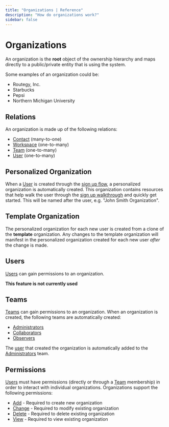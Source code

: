 ```yaml
---
title: "Organizations | Reference"
description: "How do organizations work?"
sidebar: false
---
```


# Organizations

An organization is the **root** object of the ownership hierarchy and maps directly to
a public/private entity that is using the system.

Some examples of an organization could be:

* Routegy, Inc.
* Starbucks
* Pepsi
* Northern Michigan University

## Relations

An organization is made up of the following relations:

* [Contact](/reference/contacts/) (many-to-one)
* [Workspace](/reference/workspaces/) (one-to-many)
* [Team](/reference/teams/) (one-to-many)
* [User](/reference/users/) (one-to-many)

## Personalized Organization

When a [User](/reference/users/) is created through the [sign up flow](/topic/signed-up-flow/), a personalized organization is automatically created. This organization contains resources that help walk the user through the [sign up walkthrough](/tutorials/signed-up-walkthrough/) and quickly get started. This will be named after the user, e.g. "John Smith Organization".

## Template Organization

The personalized organization for each new user is created from a clone of the **template** organization. Any changes to the template organization will manifest in the personalized organization created for each new user _after_ the change is made.

## Users

[Users](/reference/users/) can gain permissions to an organization.

**This feature is not currently used**

## Teams

[Teams](/reference/teams/) can gain permissions to an organization. When an organization is created, the following teams are automatically created:

* [Administrators](reference/teams/#administrators)
* [Collaborators](reference/teams/#collaborators)
* [Observers](reference/teams/#observers)

The [user](/reference/users/) that created the organization is automatically added to the [Administrators](reference/teams/#administrators) team.

## Permissions

[Users](/reference/users/) must have permissions (directly or through a [Team](/reference/teams/) membership) in order to interact with individual organizations. Organizations support the following permissions:

* [Add](/reference/permissions/#add) - Required to create new organization
* [Change](/reference/permissions/#change) - Required to modify existing organization
* [Delete](/reference/permissions/#delete) - Required to delete existing organization
* [View](/reference/permissions/#view) - Required to view existing organization
